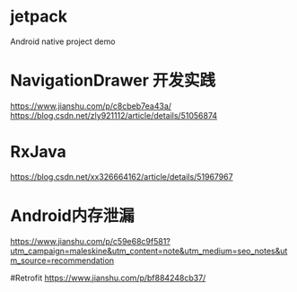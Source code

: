 # jetpack
Android native project demo

# NavigationDrawer 开发实践
https://www.jianshu.com/p/c8cbeb7ea43a/
https://blog.csdn.net/zly921112/article/details/51056874

# RxJava
https://blog.csdn.net/xx326664162/article/details/51967967

# Android内存泄漏
https://www.jianshu.com/p/c59e68c9f581?utm_campaign=maleskine&utm_content=note&utm_medium=seo_notes&utm_source=recommendation


#Retrofit
https://www.jianshu.com/p/bf884248cb37/
